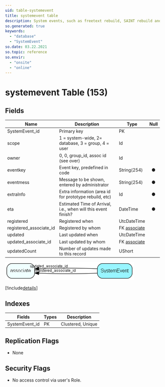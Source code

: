 ```yaml
---
uid: table-systemevent
title: systemevent table
description: System events, such as freetext rebuild, SAINT rebuild and such. Makes broadcasts to keep its siblings and clients updated. 
so.generated: true
keywords:
  - "database"
  - "SystemEvent"
so.date: 03.22.2021
so.topic: reference
so.envir:
  - "onsite"
  - "online"
---
```


# systemevent Table (153)

## Fields

| Name | Description | Type | Null |
|------|-------------|------|:----:|
|SystemEvent\_id|Primary key|PK| |
|scope|1 = system-wide, 2= database, 3 = group, 4 = user|Id| |
|owner|0, 0, group_id, assoc id (see over)|Id| |
|eventkey|Event key, predefined in code|String(254)|&#x25CF;|
|eventmess|Message to be shown, entered by administrator|String(254)|&#x25CF;|
|extraInfo|Extra information (area id for prototype rebuild, etc)|Id|&#x25CF;|
|eta|Estimated Time of Arrival, i.e., when will this event finish?|DateTime|&#x25CF;|
|registered|Registered when|UtcDateTime| |
|registered\_associate\_id|Registered by whom|FK [associate](associate.md)| |
|updated|Last updated when|UtcDateTime| |
|updated\_associate\_id|Last updated by whom|FK [associate](associate.md)| |
|updatedCount|Number of updates made to this record|UShort| |


![SystemEvent table relationship diagram](./media/SystemEvent.png)

[!include[details](./includes/SystemEvent.md)]

## Indexes

| Fields | Types | Description |
|--------|-------|-------------|
|SystemEvent\_id |PK |Clustered, Unique |

## Replication Flags

* None

## Security Flags

* No access control via user's Role.

